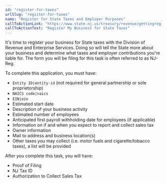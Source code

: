 ```yaml
---
id: "register-for-taxes"
urlSlug: "register-for-taxes"
name: "Register for State Taxes and Employer Purposes"
callToActionLink: "https://www.state.nj.us/treasury/revenue/gettingregistered.shtml"
callToActionText: "Register My Business for State Taxes"
---
```

It's time to register your business for State taxes with the Division of Revenue and Enterprise Services. Doing so will tell the State more about your business and determine what taxes and employer contributions you're liable for. The form you will be filing for this task is often referred to as NJ-Reg.

To complete this application, you must have:
- `Entity ID|entity-id` (not required for general partnership or sole proprietorship)
- `NAICS code|naics`
- `EIN|ein`
- Estimated start date
- Description of your business activity
- Estimated number of employees
- Anticipated first payroll withholding date for employees (if applicable)
- Information on if and when you expect to report and collect sales tax
- Owner information
- Mail to address and business location(s)
- Other taxes you may collect (i.e. motor fuels and cigarette/tobacco taxes), a list will be provided

After you complete this task, you will have:
- Proof of Filing
- NJ Tax ID
- Authorization to Collect Sales Tax
